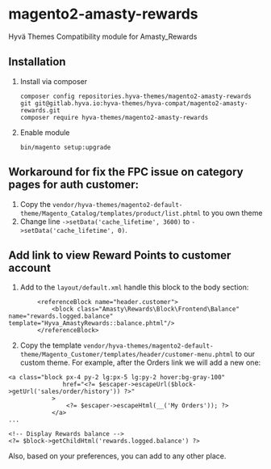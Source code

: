 
# magento2-amasty-rewards
Hyvä Themes Compatibility module for Amasty_Rewards
 
## Installation
  
1. Install via composer
    ```
    composer config repositories.hyva-themes/magento2-amasty-rewards git git@gitlab.hyva.io:hyva-themes/hyva-compat/magento2-amasty-rewards.git
    composer require hyva-themes/magento2-amasty-rewards
    ```
2. Enable module
    ```
    bin/magento setup:upgrade
    ```
   
## Workaround for fix the FPC issue on category pages for auth customer:

1. Copy the `vendor/hyva-themes/magento2-default-theme/Magento_Catalog/templates/product/list.phtml` to you own theme
2. Change line `->setData('cache_lifetime', 3600)` to `->setData('cache_lifetime', 0)`.


## Add link to view Reward Points to customer account

1. Add to the `layout/default.xml` handle this block to the body section:

```
        <referenceBlock name="header.customer">
            <block class="Amasty\Rewards\Block\Frontend\Balance" name="rewards.logged.balance" template="Hyva_AmastyRewards::balance.phtml"/>
        </referenceBlock>
```


2. Copy the template `vendor/hyva-themes/magento2-default-theme/Magento_Customer/templates/header/customer-menu.phtml` to our custom theme. For example, after the Orders link we will add a new one:

```
<a class="block px-4 py-2 lg:px-5 lg:py-2 hover:bg-gray-100"
               href="<?= $escaper->escapeUrl($block->getUrl('sales/order/history')) ?>"
            >
                <?= $escaper->escapeHtml(__('My Orders')); ?>
            </a>
...

<!-- Display Rewards balance -->
<?= $block->getChildHtml('rewards.logged.balance') ?>

```

Also, based on your preferences, you can add to any other place.
